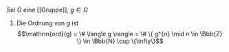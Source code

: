 Sei $G$ eine [[Gruppe]], $g \in G$
1. Die Ordnung von $g$ ist 
$$\mathrm{ord}(g) = \# \langle g \rangle = \# \{ g^{n} \mid n \in \Bbb{Z} \} \in \Bbb{N} \cup \{\infty\}$$
